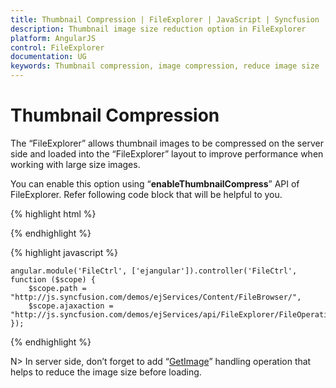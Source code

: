 ```yaml
---
title: Thumbnail Compression | FileExplorer | JavaScript | Syncfusion
description: Thumbnail image size reduction option in FileExplorer
platform: AngularJS
control: FileExplorer
documentation: UG
keywords: Thumbnail compression, image compression, reduce image size
---
```


# Thumbnail Compression

The “FileExplorer” allows thumbnail images to be compressed on the server side and loaded into the “FileExplorer” layout to improve performance when working with large size images.

You can enable this option using “**enableThumbnailCompress**” API of FileExplorer. Refer following code block that will be helpful to you.

{% highlight html %}

<div id="fileExplorer" ej-fileexplorer e-path="path" e-ajaxaction="ajaxaction" e-layout="tile" e-width="100%" e-enablethumbnailcompress="true" ></div>

{% endhighlight %}

{% highlight javascript %}

    angular.module('FileCtrl', ['ejangular']).controller('FileCtrl', function ($scope) {
        $scope.path = "http://js.syncfusion.com/demos/ejServices/Content/FileBrowser/",
        $scope.ajaxaction = "http://js.syncfusion.com/demos/ejServices/api/FileExplorer/FileOperations"
    });

{% endhighlight %}

N> In server side, don’t forget to add “[GetImage](http://help.syncfusion.com/cr/cref_files/aspnetmvc/Syncfusion.EJ~Syncfusion.JavaScript.FileExplorerOperations~GetImage.html#)” handling operation that helps to reduce the image size before loading.
